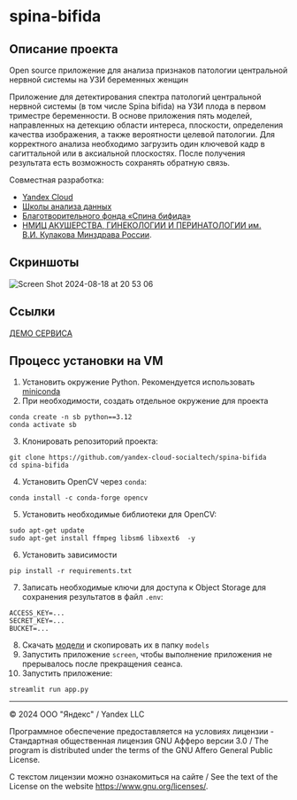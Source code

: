 # spina-bifida

## Описание проекта
Open source приложение для анализа признаков патологии центральной нервной системы на УЗИ беременных женщин

Приложение для детектирования спектра патологий центральной нервной системы (в том числе Spina bifida) на УЗИ плода в первом триместре беременности. В основе приложения пять моделей, направленных на детекцию области интереса, плоскости, определения качества изображения, а также вероятности целевой патологии. Для корректного анализа необходимо загрузить один ключевой кадр в сагиттальной или в аксиальной плоскостях. 
После получения результата есть возможность сохранять обратную связь.

Совместная разработка:
- [Yandex Cloud](https://yandex.cloud/ru)
- [Школы анализа данных](https://shad.yandex.ru/)
- [Благотворительного фонда «Спина бифида»](https://helpspinabifida.ru/)
- [НМИЦ АКУШЕРСТВА, ГИНЕКОЛОГИИ И ПЕРИНАТОЛОГИИ им. В.И. Кулакова Минздрава России](https://ncagp.ru/).

## Скриншоты
![Screen Shot 2024-08-18 at 20 53 06](https://github.com/user-attachments/assets/3a6913e0-0bb5-4571-8d50-00765bce7b3b)

## Ссылки
[ДЕМО СЕРВИСА](https://spinabifida.cloudtechport.com/)

## Процесс установки на VM

1. Установить окружение Python. Рекомендуется использовать [miniconda](https://docs.anaconda.com/miniconda/)
2. При необходимости, создать отдельное окружение для проекта
```
conda create -n sb python==3.12
conda activate sb
```
3. Клонировать репозиторий проекта:
```
git clone https://github.com/yandex-cloud-socialtech/spina-bifida
cd spina-bifida
```
4. Установить OpenCV через `conda`:
```
conda install -c conda-forge opencv
```
5. Установить необходимые библиотеки для OpenCV:
```
sudo apt-get update
sudo apt-get install ffmpeg libsm6 libxext6  -y
```
6. Установить зависимости
```
pip install -r requirements.txt
```
7. Записать необходимые ключи для доступа к Object Storage для сохранения результатов в файл `.env`:
```
ACCESS_KEY=...
SECRET_KEY=...
BUCKET=...
```
8. Скачать [модели](https://storage.yandexcloud.net/spina-bifida-models/models.zip) и скопировать их в папку `models`
9. Запустить приложение `screen`, чтобы выполнение приложения не прерывалось после прекращения сеанса.
10. Запустить приложение:
```
streamlit run app.py
```

---

© 2024 ООО "Яндекс" / Yandex LLC

Программное обеспечение предоставляется на условиях лицензии - Стандартная общественная лицензия GNU Афферо версии 3.0 / The program is distributed under the terms of the GNU Affero General Public License.

С текстом лицензии можно ознакомиться на сайте / See the text of the License on the website https://www.gnu.org/licenses/.
